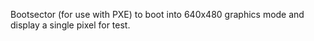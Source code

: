 Bootsector (for use with PXE) to boot into 640x480 graphics mode and display a
single pixel for test.
